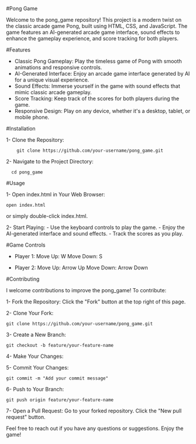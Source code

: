 #Pong Game

Welcome to the pong_game repository! This project is a modern twist on the classic arcade game Pong, built using HTML, CSS, and JavaScript. The game features an AI-generated arcade game interface, sound effects to enhance the gameplay experience, and score tracking for both players.

#Features

- Classic Pong Gameplay: Play the timeless game of Pong with smooth animations and responsive controls.
- AI-Generated Interface: Enjoy an arcade game interface generated by AI for a unique visual experience.
- Sound Effects: Immerse yourself in the game with sound effects that mimic classic arcade gameplay.
- Score Tracking: Keep track of the scores for both players during the game.
- Responsive Design: Play on any device, whether it's a desktop, tablet, or mobile phone.

#Installation

1- Clone the Repository:

        git clone https://github.com/your-username/pong_game.git

2- Navigate to the Project Directory:

      cd pong_game

#Usage

1- Open index.html in Your Web Browser:

    open index.html

or simply double-click index.html.

2- Start Playing:
    - Use the keyboard controls to play the game.
    - Enjoy the AI-generated interface and sound effects.
    - Track the scores as you play.

#Game Controls

- Player 1:
      Move Up: W
      Move Down: S
  
- Player 2:
      Move Up: Arrow Up
      Move Down: Arrow Down

#Contributing

I welcome contributions to improve the pong_game! To contribute:

1- Fork the Repository:
    Click the "Fork" button at the top right of this page.

2- Clone Your Fork:

    git clone https://github.com/your-username/pong_game.git

3- Create a New Branch:

    git checkout -b feature/your-feature-name

4- Make Your Changes:

5- Commit Your Changes:

    git commit -m "Add your commit message"

6- Push to Your Branch:

    git push origin feature/your-feature-name

7- Open a Pull Request:
    Go to your forked repository.
    Click the "New pull request" button.

Feel free to reach out if you have any questions or suggestions. Enjoy the game!
